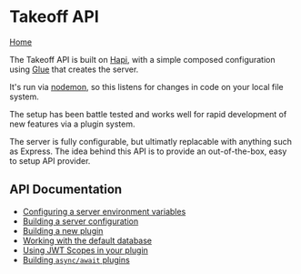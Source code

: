 # Takeoff API

[Home](../README.md)

The Takeoff API is built on [Hapi](https://hapijs.com), with a simple composed configuration using [Glue](https://github.com/hapijs/glue) that creates the server.

It's run via [nodemon](https://github.com/remy/nodemon), so this listens for changes in code on your local file system.

The setup has been battle tested and works well for rapid development of new features via a plugin system.

The server is fully configurable, but ultimatly replacable with anything such as Express.  The idea behind this API is to provide an out-of-the-box, easy to setup API provider.

## API Documentation

* [Configuring a server environment variables](docs/using-env-file.md)
* [Building a server configuration](docs/building-a-server-configuration.md)
* [Building a new plugin](docs/building-a-new-plugin.md)
* [Working with the default database](docs/working-with-the-database.md)
* [Using JWT Scopes in your plugin](docs/using-jwt-scopes.md)
* [Building `async/await` plugins](docs/building-async-await-plugins.md)
